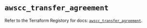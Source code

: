 # `awscc_transfer_agreement`

Refer to the Terraform Registory for docs: [`awscc_transfer_agreement`](https://registry.terraform.io/providers/hashicorp/awscc/0.70.0/docs/resources/transfer_agreement).
